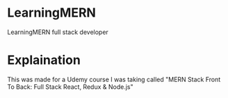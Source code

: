 # LearningMERN
LearningMERN full stack developer
# Explaination
This was made for a Udemy course I was taking called "MERN Stack Front To Back: Full Stack React, Redux & Node.js"
